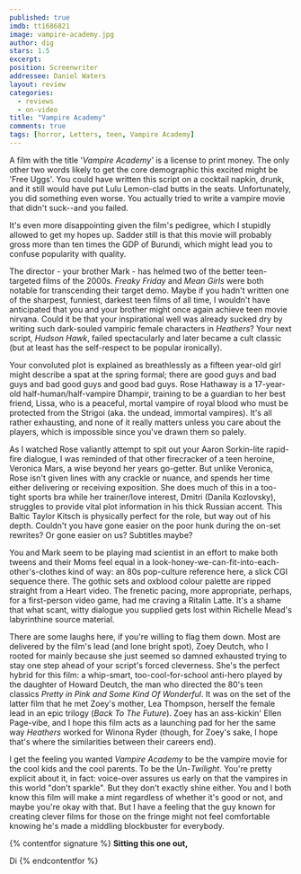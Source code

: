 ```yaml
---
published: true
imdb: tt1686821
image: vampire-academy.jpg
author: dig
stars: 1.5
excerpt: 
position: Screenwriter
addressee: Daniel Waters
layout: review
categories: 
  - reviews
  - on-video
title: "Vampire Academy"
comments: true
tags: [horror, Letters, teen, Vampire Academy]
---
```

A film with the title '_Vampire Academy'_ is a license to print money. The only other two words likely to get the core demographic this excited might be 'Free Uggs'. You could have written this script on a cocktail napkin, drunk, and it still would have put Lulu Lemon-clad butts in the seats. Unfortunately, you did something even worse. You actually tried to write a vampire movie that didn't suck--and you failed.

It's even more disappointing given the film's pedigree, which I stupidly allowed to get my hopes up. Sadder still is that this movie will probably gross more than ten times the GDP of Burundi, which might lead you to confuse popularity with quality.

The director - your brother Mark - has helmed two of the better teen-targeted films of the 2000s. _Freaky Friday_ and _Mean Girls_ were both notable for transcending their target demo. Maybe if you hadn't written one of the sharpest, funniest, darkest teen films of all time, I wouldn't have anticipated that you and your brother might once again achieve teen movie nirvana. Could it be that your inspirational well was already sucked dry by writing such dark-souled vampiric female characters in _Heathers_? Your next script, _Hudson Hawk_, failed spectacularly and later became a cult classic (but at least has the self-respect to be popular ironically).

Your convoluted plot is explained as breathlessly as a fifteen year-old girl might describe a spat at the spring formal; there are good guys and bad guys and bad good guys and good bad guys. Rose Hathaway is a 17-year-old half-human/half-vampire Dhampir, training to be a guardian to her best friend, Lissa, who is a peaceful, mortal vampire of royal blood who must be protected from the Strigoi (aka. the undead, immortal vampires). It's all rather exhausting, and none of it really matters unless you care about the players, which is impossible since you've drawn them so palely.

As I watched Rose valiantly attempt to spit out your Aaron Sorkin-lite rapid-fire dialogue, I was reminded of that other firecracker of a teen heroine, Veronica Mars, a wise beyond her years go-getter. But unlike Veronica, Rose isn't given lines with any crackle or nuance, and spends her time either delivering or receiving exposition. She does much of this in a too-tight sports bra while her trainer/love interest, Dmitri (Danila Kozlovsky), struggles to provide vital plot information in his thick Russian accent. This Baltic Taylor Kitsch is physically perfect for the role, but way out of his depth. Couldn't you have gone easier on the poor hunk during the on-set rewrites? Or gone easier on us? Subtitles maybe?

You and Mark seem to be playing mad scientist in an effort to make both tweens and their Moms feel equal in a look-honey-we-can-fit-into-each-other's-clothes kind of way: an 80s pop-culture reference here, a slick CGI sequence there. The gothic sets and oxblood colour palette are ripped straight from a Heart video. The frenetic pacing, more appropriate, perhaps, for a first-person video game, had me craving a Ritalin Latte. It's a shame that what scant, witty dialogue you supplied gets lost within Richelle Mead's labyrinthine source material. 

There are some laughs here, if you're willing to flag them down. Most are delivered by the film's lead (and lone bright spot), Zoey Deutch, who I rooted for mainly because she just seemed so damned exhausted trying to stay one step ahead of your script's forced cleverness. She's the perfect hybrid for this film: a whip-smart, too-cool-for-school anti-hero played by the daughter of  Howard Deutch, the man who directed the 80's teen classics _Pretty in Pink _and_ Some Kind Of Wonderful_. It was on the set of the latter film that he met Zoey's mother, Lea Thompson, herself the female lead in an epic trilogy (_Back To The Future_). Zoey has an ass-kickin' Ellen Page-vibe, and I hope this film acts as a launching pad for her the same way _Heathers_ worked for Winona Ryder (though, for Zoey's sake, I hope that's where the similarities between their careers end).

I get the feeling you wanted _Vampire Academy_ to be the vampire movie for the cool kids and the cool parents. To be the Un-_Twilight_. You're pretty explicit about it, in fact: voice-over assures us early on that the vampires in this world "don't sparkle". But they don't exactly shine either. You and I both know this film will make a mint regardless of whether it's good or not, and maybe you're okay with that. But I have a feeling that the guy known for creating clever films for those on the fringe might not feel comfortable knowing he's made a middling blockbuster for everybody.

{% contentfor signature %}
**Sitting this one out,**

Di
{% endcontentfor %}